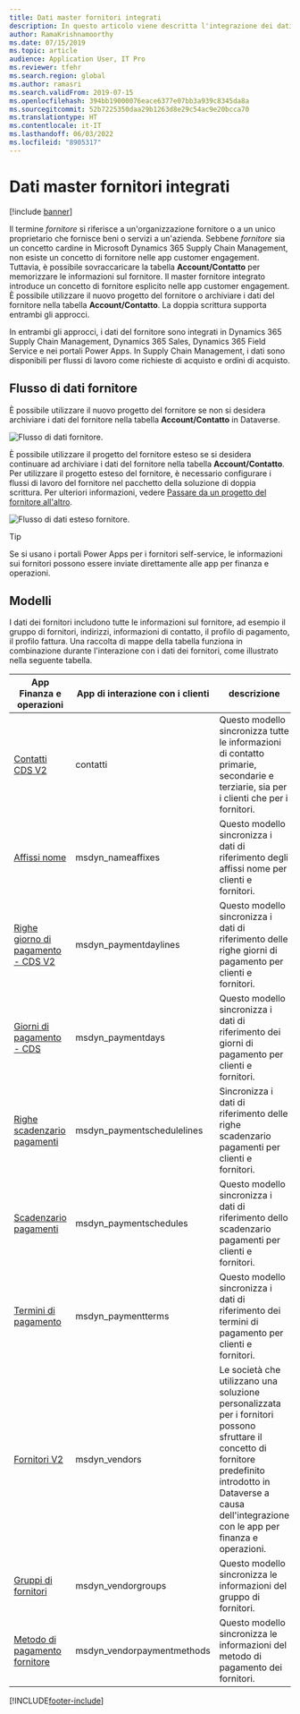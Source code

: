```yaml
---
title: Dati master fornitori integrati
description: In questo articolo viene descritta l'integrazione dei dati dei fornitori società tra le app per finanza e operazioni e Dataverse.
author: RamaKrishnamoorthy
ms.date: 07/15/2019
ms.topic: article
audience: Application User, IT Pro
ms.reviewer: tfehr
ms.search.region: global
ms.author: ramasri
ms.search.validFrom: 2019-07-15
ms.openlocfilehash: 394bb19000076eace6377e07bb3a939c8345da8a
ms.sourcegitcommit: 52b7225350daa29b1263d8e29c54ac9e20bcca70
ms.translationtype: HT
ms.contentlocale: it-IT
ms.lasthandoff: 06/03/2022
ms.locfileid: "8905317"
---
```

# <a name="integrated-vendor-master"></a>Dati master fornitori integrati

[!include [banner](../../includes/banner.md)]



Il termine *fornitore* si riferisce a un'organizzazione fornitore o a un unico proprietario che fornisce beni o servizi a un'azienda. Sebbene *fornitore* sia un concetto cardine in Microsoft Dynamics 365 Supply Chain Management, non esiste un concetto di fornitore nelle app customer engagement. Tuttavia, è possibile sovraccaricare la tabella **Account/Contatto** per memorizzare le informazioni sul fornitore. Il master fornitore integrato introduce un concetto di fornitore esplicito nelle app customer engagement. È possibile utilizzare il nuovo progetto del fornitore o archiviare i dati del fornitore nella tabella **Account/Contatto**. La doppia scrittura supporta entrambi gli approcci.

In entrambi gli approcci, i dati del fornitore sono integrati in Dynamics 365 Supply Chain Management, Dynamics 365 Sales, Dynamics 365 Field Service e nei portali Power Apps. In Supply Chain Management, i dati sono disponibili per flussi di lavoro come richieste di acquisto e ordini di acquisto.

## <a name="vendor-data-flow"></a>Flusso di dati fornitore

È possibile utilizzare il nuovo progetto del fornitore se non si desidera archiviare i dati del fornitore nella tabella **Account/Contatto** in Dataverse.

![Flusso di dati fornitore.](media/dual-write-vendor-data-flow.png)

È possibile utilizzare il progetto del fornitore esteso se si desidera continuare ad archiviare i dati del fornitore nella tabella **Account/Contatto**. Per utilizzare il progetto esteso del fornitore, è necessario configurare i flussi di lavoro del fornitore nel pacchetto della soluzione di doppia scrittura. Per ulteriori informazioni, vedere [Passare da un progetto del fornitore all'altro](vendor-switch.md).

![Flusso di dati esteso fornitore.](media/dual-write-vendor-detail.jpg)

> [!TIP]
> Se si usano i portali Power Apps per i fornitori self-service, le informazioni sui fornitori possono essere inviate direttamente alle app per finanza e operazioni.

## <a name="templates"></a>Modelli

I dati dei fornitori includono tutte le informazioni sul fornitore, ad esempio il gruppo di fornitori, indirizzi, informazioni di contatto, il profilo di pagamento, il profilo fattura. Una raccolta di mappe della tabella funziona in combinazione durante l'interazione con i dati dei fornitori, come illustrato nella seguente tabella.

App Finanza e operazioni | App di interazione con i clienti     | descrizione
----------------------------|-----------------------------|------------
[Contatti CDS V2](mapping-reference.md#115) | contatti | Questo modello sincronizza tutte le informazioni di contatto primarie, secondarie e terziarie, sia per i clienti che per i fornitori.
[Affissi nome](mapping-reference.md#155) | msdyn_nameaffixes | Questo modello sincronizza i dati di riferimento degli affissi nome per clienti e fornitori.
[Righe giorno di pagamento - CDS V2](mapping-reference.md#157) | msdyn_paymentdaylines | Questo modello sincronizza i dati di riferimento delle righe giorni di pagamento per clienti e fornitori.
[Giorni di pagamento - CDS](mapping-reference.md#158) | msdyn_paymentdays | Questo modello sincronizza i dati di riferimento dei giorni di pagamento per clienti e fornitori.
[Righe scadenzario pagamenti](mapping-reference.md#159) | msdyn_paymentschedulelines | Sincronizza i dati di riferimento delle righe scadenzario pagamenti per clienti e fornitori.
[Scadenzario pagamenti](mapping-reference.md#160) | msdyn_paymentschedules | Questo modello sincronizza i dati di riferimento dello scadenzario pagamenti per clienti e fornitori.
[Termini di pagamento](mapping-reference.md#161) | msdyn_paymentterms | Questo modello sincronizza i dati di riferimento dei termini di pagamento per clienti e fornitori.
[Fornitori V2](mapping-reference.md#202) | msdyn_vendors | Le società che utilizzano una soluzione personalizzata per i fornitori possono sfruttare il concetto di fornitore predefinito introdotto in Dataverse a causa dell'integrazione con le app per finanza e operazioni.
[Gruppi di fornitori](mapping-reference.md#200) | msdyn_vendorgroups | Questo modello sincronizza le informazioni del gruppo di fornitori.
[Metodo di pagamento fornitore](mapping-reference.md#201) | msdyn_vendorpaymentmethods | Questo modello sincronizza le informazioni del metodo di pagamento dei fornitori.

[!INCLUDE[footer-include](../../../../includes/footer-banner.md)]
